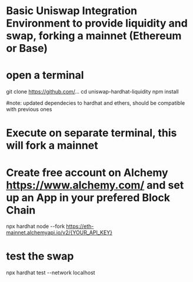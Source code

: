 # Basic Uniswap Integration Environment to provide liquidity and swap, forking a mainnet (Ethereum or Base)

# open a terminal
git clone https://github.com/...
cd uniswap-hardhat-liquidity
npm install

#note: updated dependecies to hardhat and ethers, should be compatible with previous ones

# Execute on separate terminal, this will fork a mainnet
# Create free account on Alchemy  https://www.alchemy.com/ and set up an App in your prefered Block Chain
npx hardhat node --fork https://eth-mainnet.alchemyapi.io/v2/{YOUR_API_KEY}

# test the swap
npx hardhat test --network localhost